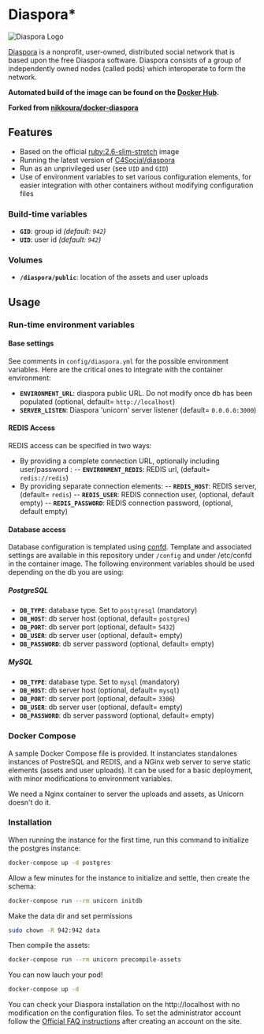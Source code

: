 # Diaspora*

![Diaspora Logo](https://i.imgur.com/J50tnoC.png)

[Diaspora](https://diasporafoundation.org/) is a nonprofit, user-owned, distributed social network that is based upon the free Diaspora software. Diaspora consists of a group of independently owned nodes (called pods) which interoperate to form the network.

 **Automated build of the image can be found on the [Docker Hub](https://hub.docker.com/repository/docker/dsterry/diaspora).**

 **Forked from [nikkoura/docker-diaspora](https://github.com/nikkoura/docker-diaspora)**

## Features

- Based on the official [ruby:2.6-slim-stretch](https://hub.docker.com/_/ruby/) image
- Running the latest version of [C4Social/diaspora](https://github.com/c4social/diaspora)
- Run as an unprivileged user (see `UID` and `GID`)
- Use of environment variables to set various configuration elements, for easier integration with other containers without modifying configuration files

### Build-time variables

- **`GID`**: group id *(default: `942`)*
- **`UID`**: user id *(default: `942`)*

### Volumes

- **`/diaspora/public`**: location of the assets and user uploads

## Usage

### Run-time environment variables

#### Base settings
See comments in `config/diaspora.yml` for the possible environment variables.
Here are the critical ones to integrate with the container environment:
- **`ENVIRONMENT_URL`**: diaspora public URL. Do not modify once db has been populated (optional, default= `http://localhost`)
- **`SERVER_LISTEN`**: Diaspora 'unicorn' server listener (default= `0.0.0.0:3000`)

#### REDIS Access
REDIS access can be specified in two ways:
- By providing a complete connection URL, optionally including user/password :
-- **`ENVIRONMENT_REDIS`**: REDIS url,  (default= `redis://redis`)
- By providing separate connection elements:
-- **`REDIS_HOST`**: REDIS server,  (default= `redis`)
-- **`REDIS_USER`**: REDIS connection user,  (optional, default empty)
-- **`REDIS_PASSWORD`**: REDIS connection password,  (optional, default empty)

#### Database access
Database configuration is templated using [confd](http://www.confd.io).
Template and associated settings are available in this repository under `/config` and under /etc/confd in the container image.
The following environment variables should be used depending on the db you are using:

##### PostgreSQL
- **`DB_TYPE`**: database type. Set to `postgresql` (mandatory)
- **`DB_HOST`**: db server host (optional, default= `postgres`)
- **`DB_PORT`**: db server port (optional, default= `5432`)
- **`DB_USER`**: db server user (optional, default= empty)
- **`DB_PASSWORD`**: db server password (optional, default= empty)

##### MySQL
- **`DB_TYPE`**: database type. Set to `mysql` (mandatory)
- **`DB_HOST`**: db server host (optional, default= `mysql`)
- **`DB_PORT`**: db server port (optional, default= `3306`)
- **`DB_USER`**: db server user (optional, default= empty)
- **`DB_PASSWORD`**: db server password (optional, default= empty)

### Docker Compose

A sample Docker Compose file is provided. It instanciates standalones instances of PostreSQL and REDIS,
and a NGinx web server to serve static elements (assets and user uploads).
It can be used for a basic deployment, with minor modifications to environment variables.

We need a Nginx container to server the uploads and assets, as Unicorn doesn't do it.

### Installation

When running the instance for the first time, run this command to initialize the postgres instance:

```sh
docker-compose up -d postgres
```

Allow a few minutes for the instance to initialize and settle, then create the schema:

```sh
docker-compose run --rm unicorn initdb
```

Make the data dir and set permissions

```sh
sudo chown -R 942:942 data
```

Then compile the assets:

```sh
docker-compose run --rm unicorn precompile-assets
```

You can now lauch your pod!

```sh
docker-compose up -d
```

You can check your Diaspora installation on the http://localhost with no modification on the configuration files. To set the administrator account follow the [Official FAQ instructions](https://wiki.diasporafoundation.org/FAQ_for_pod_maintainers#What_are_roles_and_how_do_I_use_them.3F_.2F_Make_yourself_an_admin_or_assign_moderators) after creating an account on the site.
